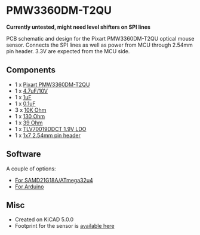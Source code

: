 # PMW3360DM-T2QU

**Currently untested, might need level shifters on SPI lines**

PCB schematic and design for the Pixart PMW3360DM-T2QU optical mouse sensor. Connects the SPI lines as well as power
from MCU through 2.54mm pin header. 3.3V are expected from the MCU side.

## Components
* 1 x [Pixart PMW3360DM-T2QU](http://www.pixart.com.tw/product_data.asp?product_id=159&productclassify_id=1&productclassify2_id=3&productclassify_name=Optical%20Navigation&productclassify2_name=&partnumber=PMW3360DM-T2QU)
* 1 x [4.7uF/10V](http://uk.farnell.com/multicomp/mctt21f475z100ct/cap-mlcc-y5v-4-7uf-10v-0805-reel/dp/2666292)
* 1 x [1uF](http://uk.farnell.com/walsin/0805b105k100ct/cap-mlcc-x7r-1uf-10v-0805-reel/dp/2495444)
* 1 x [0.1uF](http://uk.farnell.com/walsin/0805b104k500ct/capacitor-mlcc-x7r-0-1uf-50v-0805/dp/2496944RL)
* 3 x [10K Ohm](http://uk.farnell.com/multicomp/mcwr08x1002ftl/res-thick-film-10k-1-0-125w-0805/dp/2447553)
* 1 x [130 Ohm](http://uk.farnell.com/multicomp/mcwr08x1300ftl/res-thick-film-130-ohm-1-0-125w/dp/2447568?ost=2447568)
* 1 x [39 Ohm](http://uk.farnell.com/multicomp/mcwr08x39r0ftl/res-thick-film-39r-1-0-125w-0805/dp/2447647?ost=2447647)
* 1 x [TLV70019DDCT 1.9V LDO](http://uk.farnell.com/texas-instruments/tlv70019ddct/ldo-reg-0-175vdo-0-2a-1-9v-5sot23/dp/2144265)
* 1 x [1x7 2.54mm pin header](http://uk.farnell.com/amphenol-fci/68000-107hlf/board-to-board-header-7-position/dp/1924186)

## Software
A couple of options:
* [For SAMD21G18A/ATmega32u4](https://github.com/nekuneko/PMW3360DM-T2QU)
* [For Arduino](https://github.com/mrjohnk/PMW3360DM-T2QU)

## Misc
* Created on KiCAD 5.0.0
* Footprint for the sensor is [available here](https://github.com/rhssk/kicad-footprints/tree/master/Pixart.pretty)
